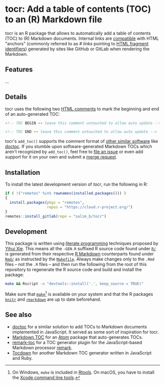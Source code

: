 # tocr: Add a table of contents (TOC) to an (R) Markdown file

tocr is an R package that allows to automatically add a table of contents (TOC) to (R) Markdown documents. Internal links are [compatible](vignettes/intro.html#toc-markdown_flavor) with HTML "anchors" (commonly referred to as _# links_ pointing to [HTML fragment identifiers](https://en.wikipedia.org/wiki/Fragment_identifier)) generated by sites like GitHub or GitLab when rendering the Markdown.

## Features

...

## Details

tocr uses the following two [HTML comments](https://www.w3schools.com/TAGS/tag_comment.asp) to mark the beginning and end of an auto-generated TOC:

```html
<!-- TOC BEGIN -- leave this comment untouched to allow auto update -->
```

```html
<!-- TOC END -- leave this comment untouched to allow auto update -->
```

tocr's `add_toc()` supports the comment format of [other similar software](#see-also) like [doctoc](https://github.com/thlorenz/doctoc). If you stumble upon software-generated Markdown TOCs which aren't recognized by `add_toc()`, feel free to [file an issue](http://gitlab.com/salim_b/tocr/issues) or even add support for it on your own and submit a [merge request](https://gitlab.com/salim_b/tocr/merge_requests).

## Installation

To install the latest development version of _tocr_, run the following in R:

```r
if ( !("remotes" %in% rownames(installed.packages())) )
{
  install.packages(pkgs = "remotes",
                   repos = "https://cloud.r-project.org/")
}
remotes::install_gitlab(repo = "salim_b/tocr")
```

## Development

This package is written using [literate programming](https://en.wikipedia.org/wiki/Literate_programming) techniques proposed by [Yihui Xie](https://yihui.name/rlp/). This means all the `-GEN.R` suffixed R source code found under [`R/`](R/) is generated from their respective [R Markdown](https://rmarkdown.rstudio.com/) counterparts found under [`Rmd/`](Rmd/) as instructed by the [`Makefile`](Makefile). Always make changes only to the `.Rmd` files – not the `.R` files – and then run the following from the root of this repository to regenerate the R source code and build and install the package:

```sh
make && Rscript -e "devtools::install('.', keep_source = TRUE)"
```

Make sure that [`make`](https://de.wikipedia.org/wiki/GNU_Make)[^make-windoof] is available on your system and that the R packages [`knitr`](https://cran.r-project.org/package=knitr) and [`rmarkdown`](https://cran.r-project.org/package=rmarkdown) are up to date beforehand.


[^make-windoof]: On Windows, `make` is included in [Rtools](https://cran.rstudio.com/bin/windows/Rtools/). On macOS, you have to install the [Xcode command line tools](https://stackoverflow.com/a/10301513/7196903).


## See also

- [doctoc](https://github.com/thlorenz/doctoc) for a similar solution to add TOCs to Markdown documents implemented in JavaScript. It served as some sort of inspiration for tocr.
- [Markdown TOC](https://github.com/nok/markdown-toc) for an [Atom](https://atom.io/) package that auto-generates TOCs.
- [remark-toc](https://github.com/remarkjs/remark-toc) for a TOC generator plugin for the JavaScript-based Markdown processor [remark](https://github.com/remarkjs/remark).
- [Tocdown](https://github.com/dohliam/tocdown) for another Markdown TOC generator written in JavaScript and Ruby.
